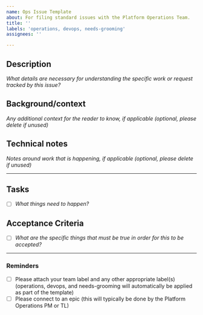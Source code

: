 ```yaml
---
name: Ops Issue Template
about: For filing standard issues with the Platform Operations Team.
title: ''
labels: 'operations, devops, needs-grooming'
assignees: ''

---
```


## Description
_What details are necessary for understanding the specific work or request tracked by this issue?_

## Background/context 
_Any additional context for the reader to know, if applicable (optional, please delete if unused)_ 

## Technical notes
_Notes around work that is happening, if applicable (optional, please delete if unused)_

---
## Tasks
- [ ] _What things need to happen?_

## Acceptance Criteria 
- [ ] _What are the specific things that must be true in order for this to be accepted?_

---
### Reminders
- [ ] Please attach your team label and any other appropriate label(s) (operations, devops, and needs-grooming will automatically be applied as part of the template)
- [ ] Please connect to an epic (this will typically be done by the Platform Operations PM or TL)
